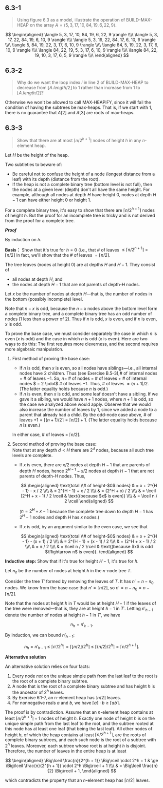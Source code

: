 ## 6.3-1

> Using figure 6.3 as a model, illustrate the operation of $\text{BUILD-MAX-HEAP}$ on the array $A = \langle 5, 3, 17, 10, 84, 19, 6, 22, 9 \rangle$.

$$
\begin{aligned}
\langle  5,  3, 17, 10, 84, 19, 6, 22, 9 \rangle \\\\
\langle  5,  3, 17, 22, 84, 19, 6, 10, 9 \rangle \\\\
\langle  5,  3, 19, 22, 84, 17, 6, 10, 9 \rangle \\\\
\langle  5, 84, 19, 22,  3, 17, 6, 10, 9 \rangle \\\\
\langle 84,  5, 19, 22,  3, 17, 6, 10, 9 \rangle \\\\
\langle 84, 22, 19,  5,  3, 17, 6, 10, 9 \rangle \\\\
\langle 84, 22, 19, 10,  3, 17, 6,  5, 9 \rangle \\\\
\end{aligned}
$$

## 6.3-2

> Why do we want the loop index $i$ in line 2 of $\text{BUILD-MAX-HEAP}$ to decrease from $\lfloor A.length / 2 \rfloor$ to $1$ rather than increase from $1$ to $\lfloor A.length/2 \rfloor$?

Otherwise we won't be allowed to call $\text{MAX-HEAPIFY}$, since it will fail the condition of having the subtrees be max-heaps. That is, if we start with $1$, there is no guarantee that $A[2]$ and $A[3]$ are roots of max-heaps.

## 6.3-3

> Show that there are at most $\lceil n / 2^{h + 1} \rceil$ nodes of height $h$ in any $n$-element heap.

Let $H$ be the height of the heap.

Two subtleties to beware of:

- Be careful not to confuse the height of a node (longest distance from a leaf) with its depth (distance from the root).
- If the heap is not a complete binary tree (bottom level is not full), then the nodes at a given level (depth) don't all have the same height. For example, although all nodes at depth $H$ have height $0$, nodes at depth $H - 1$ can have either height $0$ or height $1$.

For a complete binary tree, it's easy to show that there are $\lceil n / 2^{h + 1}\rceil$ nodes of height $h$. But the proof for an incomplete tree is tricky and is not derived from the proof for a complete tree.

**_Proof_**

By induction on $h$.

**Basis：** Show that it's true for $h = 0$ (i.e., that # of leaves $\le \lceil n / 2^{h + 1} \rceil = \lceil n / 2 \rceil$ In fact, we'll show that the # of leaves $= \lceil n / 2 \rceil$.

The tree leaves (nodes at height $0$) are at depths $H$ and $H - 1$. They consist of

- all nodes at depth $H$, and
- the nodes at depth $H - 1$ that are not parents of depth-$H$ nodes.

Let $x$ be the number of nodes at depth $H$—that is, the number of nodes in the bottom (possibly incomplete) level.

Note that $n - x$ is odd, because the $n - x$ nodes above the bottom level form a complete binary tree, and a complete binary tree has an odd number of nodes ($1$ less than a power of $2$). Thus if $n$ is odd, $x$ is even, and if $n$ is even, $x$ is odd.

To prove the base case, we must consider separately the case in which $n$ is even ($x$ is odd) and the case in which $n$ is odd ($x$ is even). Here are two ways to do this: The first requires more cleverness, and the second requires more algebraic manipulation.

1. First method of proving the base case:

    - If $n$ is odd, then $x$ is even, so all nodes have siblings—i.e., all internal nodes have $2$ children. Thus (see Exercise B.5-3),# of internal nodes $=$ # of leaves $- 1$. So, $n =$ # of nodes $=$ # of leaves $+$ # of internal nodes $ = 2 \cdot$ # of leaves $- 1$. Thus, # of leaves $= (n + 1) / 2$. (The latter equality holds because $n$ is odd.)
    - If $n$ is even, then $x$ is odd, and some leaf doesn't have a sibling. If we gave it a sibling, we would have $n + 1$ nodes, where $n + 1$ is odd, so the case we analyzed above would apply. Observe that we would also increase the number of leaves by $1$, since we added a node to a parent that already had a child. By the odd-node case above, # of leaves $+ 1 = \lceil (n + 1) / 2 \rceil = \lceil n / 2 \rceil + 1$. (The latter equality holds because $n$ is even.)

    In either case, # of leaves = $\lceil n / 2 \rceil$.

2. Second method of proving the base case:  
   Note that at any depth $d < H$ there are $2^d$ nodes, because all such tree levels are complete.

    - If $x$ is even, there are $x / 2$ nodes at depth $H - 1$ that are parents of depth $H$ nodes, hence $2^{H - 1} - x / 2$ nodes at depth $H - 1$ that are not parents of depth-$H$ nodes. Thus,

        $$
        \begin{aligned}
        \text{total \\# of height-$0$ nodes}
            & = x + 2^{H - 1} - x / 2 \\\\
            & = 2^{H - 1} + x / 2 \\\\
            & = (2^H + x) / 2 \\\\
            & = \lceil (2^H + x - 1) / 2 \rceil & \text{(because $x$ is even)} \\\\
            & = \lceil n / 2 \rceil
        \end{aligned}
        $$

        ($n = 2^H + x - 1$ because the complete tree down to depth $H - 1$ has $2^H - 1$ nodes and depth $H$ has $x$ nodes.)

    - If $x$ is odd, by an argument similar to the even case, we see that

        $$
        \begin{aligned}
        \text{total \\# of height-$0$ nodes}
            & = x + 2^{H - 1} - (x + 1) / 2 \\\\
            & = 2^{H - 1} + (x - 1) / 2 \\\\
            & = (2^H + x - 1) / 2 \\\\
            & = n / 2 \\\\
            & = \lceil n / 2 \rceil & \text{(because $x$ is odd $\Rightarrow n$ is even)}.
        \end{aligned}
        $$

**Inductive step:** Show that if it's true for height $H - 1$, it's true for $h$.

Let $n_h$ be the number of nodes at height $h$ in the $n$-node tree $T$.

Consider the tree $T'$ formed by removing the leaves of $T$. It has $n' = n - n_0$ nodes. We know from the base case that $n' = \lceil n / 2 \rceil$, so $n' = n - n_0 = n - \lceil n / 2 \rceil$.

Note that the nodes at height $h$ in $T$ would be at height $H - 1$ if the leaves of the tree were removed—that is, they are at height $h - 1$ in $T'$. Letting $n'_{h - 1}$ denote the number of nodes at height $h - 1$ in $T'$, we have

$$n_h = n'_{h - 1}.$$

By induction, we can bound $n'_{h - 1}$:

$$n_h = n'_{h - 1} \le \lceil n' / 2^h \rceil = \big\lceil\lfloor n / 2 \rfloor / 2^h \big\rceil \le \lceil (n / 2) / 2^h \rceil = \lceil n / 2^{h + 1} \rceil.$$

**Alternative solution**

An alternative solution relies on four facts:

1. Every node _not_ on the unique simple path from the last leaf to the root is the root of a complete binary subtree.
2. A node that is the root of a complete binary subtree and has height $h$ is the ancestor of $2^h$ leaves.
3. By Exercise 6.1-7, an n-element heap has $\lceil n / 2 \rceil$ leaves.
4. For nonnegative reals $a$ and $b$, we have $\lceil a \rceil \cdot b \ge \lceil ab \rceil$.

The proof is by contradiction. Assume that an $n$-element heap contains at least $\lceil n / 2^{h + 1} \rceil + 1$ nodes of height $h$. Exactly one node of height $h$ is on the unique simple path from the last leaf to the root, and the subtree rooted at this node has at least one leaf (that being the last leaf). All other nodes of height $h$, of which the heap contains at least $\lceil n / 2^{h + 1} \rceil$, are the roots of complete binary subtrees, and each such node is the root of a subtree with $2^h$ leaves. Moreover, each subtree whose root is at height $h$ is disjoint. Therefore, the number of leaves in the entire heap is at least

$$
\begin{aligned}
\Big\lceil \frac{n}{2^{h + 1}} \Big\rceil \cdot 2^h + 1
    & \ge \Big\lceil \frac{n}{2^{h + 1}} \cdot 2^h \Big\rceil + 1 \\\\
    & =   \Big\lceil \frac{n}{2} \Big\rceil + 1,
\end{aligned}
$$

which contradicts the property that an $n$-element heap has $\lceil n / 2 \rceil$ leaves.
